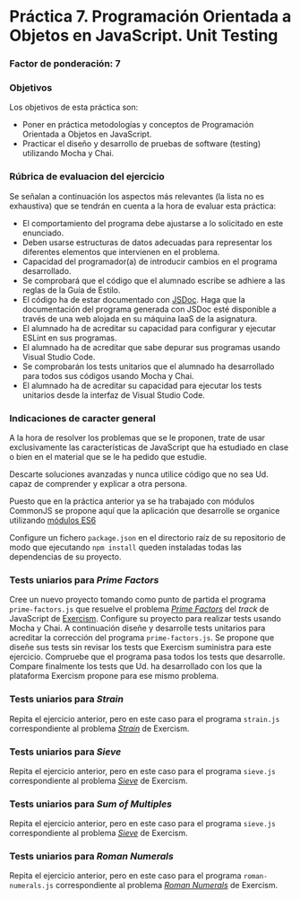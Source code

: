 # Práctica 7. Programación Orientada a Objetos en JavaScript. Unit Testing
### Factor de ponderación: 7

### Objetivos
Los objetivos de esta práctica son:
 
* Poner en práctica metodologías y conceptos de Programación Orientada a Objetos en JavaScript.
* Practicar el diseño y desarrollo de pruebas de software (testing) utilizando Mocha y Chai.

### Rúbrica de evaluacion del ejercicio
Se señalan a continuación los aspectos más relevantes (la lista no es exhaustiva)
que se tendrán en cuenta a la hora de evaluar esta práctica:

* El comportamiento del programa debe ajustarse a lo solicitado en este enunciado.
* Deben usarse estructuras de datos adecuadas para representar los diferentes elementos que intervienen en el problema.
* Capacidad del programador(a) de introducir cambios en el programa desarrollado.
* Se comprobará que el código que el alumnado escribe se adhiere a las reglas de la Guía de Estilo.
* El código ha de estar documentado con [JSDoc](https://jsdoc.app/). 
  Haga que la documentación del programa generada con JSDoc esté disponible a través de una web alojada en su máquina IaaS de la asignatura.
* El alumnado ha de acreditar su capacidad para configurar y ejecutar ESLint en sus programas.
* El alumnado ha de acreditar que sabe depurar sus programas usando Visual Studio Code.
* Se comprobarán los tests unitarios que el alumnado ha desarrollado para todos sus códigos usando Mocha y Chai.
* El alumnado ha de acreditar su capacidad para ejecutar los tests unitarios desde la interfaz de Visual
  Studio Code.

### Indicaciones de caracter general
A la hora de resolver los problemas que se le proponen, trate de usar exclusivamente las características de
JavaScript que ha estudiado en clase o bien en el material que se le ha pedido que estudie.

Descarte soluciones avanzadas y nunca utilice código que no sea Ud. capaz de comprender y explicar a otra
persona.

Puesto que en la práctica anterior ya se ha trabajado con módulos CommonJS se propone aquí que
la aplicación que desarrolle se organice utilizando
[módulos ES6](https://blog.logrocket.com/es-modules-in-node-today/)

Configure un fichero `package.json` en el directorio raíz de su repositorio de modo que ejecutando 
`npm install` queden instaladas todas las dependencias de su proyecto.

### Tests uniarios para *Prime Factors*
Cree un nuevo proyecto tomando como punto de partida el programa `prime-factors.js` que resuelve el problema
[*Prime Factors*](https://exercism.io/my/solutions/fce10654772240b3b22955cd5aeb855a)
del *track* de JavaScript de 
[Exercism](https://exercism.io/my/tracks/javascript).
Configure su proyecto para realizar tests usando Mocha y Chai.
A continuación diseñe y desarrolle tests unitarios para acreditar la corrección del programa
`prime-factors.js`.
Se propone que diseñe sus tests sin revisar los tests que Exercism suministra para este ejercicio.
Compruebe que el programa pasa todos los tests que desarrolle.
Compare finalmente los tests que Ud. ha desarrollado con los que la plataforma Exercism propone para ese mismo
problema.

### Tests uniarios para *Strain*
Repita el ejercicio anterior, pero en este caso para el programa `strain.js` correspondiente al problema
[*Strain*](https://exercism.io/my/solutions/03d029e7331642fd8a15501eb1ae64bf)
de Exercism.

### Tests uniarios para *Sieve*
Repita el ejercicio anterior, pero en este caso para el programa `sieve.js` correspondiente al problema
[*Sieve*](https://exercism.io/my/solutions/6b48d3e059014849952c2886ac3ba9bd)
de Exercism.

### Tests uniarios para *Sum of Multiples*
Repita el ejercicio anterior, pero en este caso para el programa `sieve.js` correspondiente al problema
[*Sieve*](https://exercism.io/my/solutions/6b48d3e059014849952c2886ac3ba9bd)
de Exercism.

### Tests uniarios para *Roman Numerals*
Repita el ejercicio anterior, pero en este caso para el programa `roman-numerals.js` correspondiente al problema
[*Roman Numerals*](https://exercism.io/my/solutions/5bd5622efab448d9b12233e779696a41)
de Exercism.

